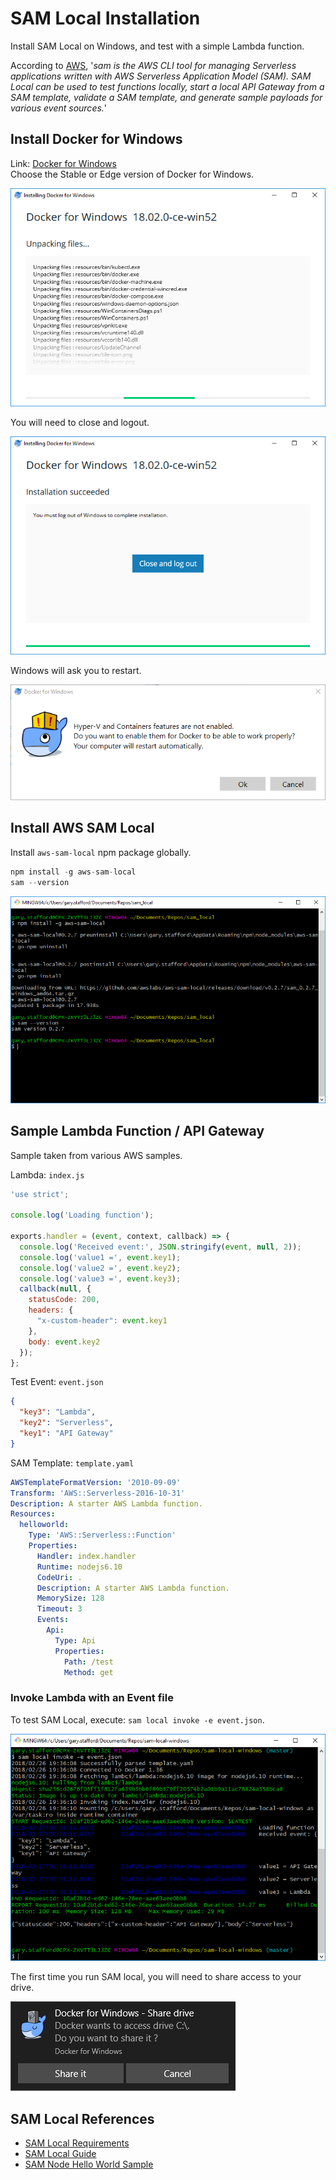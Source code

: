 # SAM Local Installation

Install SAM Local on Windows, and test with a simple Lambda function.

According to [AWS](https://github.com/awslabs/aws-sam-local#sam-local-beta), '_sam is the AWS CLI tool for managing Serverless applications written with AWS Serverless Application Model (SAM). SAM Local can be used to test functions locally, start a local API Gateway from a SAM template, validate a SAM template, and generate sample payloads for various event sources._'

## Install Docker for Windows

Link: [Docker for Windows](https://docs.docker.com/docker-for-windows/install/#download-docker-for-windows)<br>
Choose the Stable or Edge version of Docker for Windows.

![Docker](install_pics/SAM_Local_01.PNG)

You will need to close and logout.

![Docker](install_pics/SAM_Local_02.PNG)

Windows will ask you to restart.

![Docker](install_pics/SAM_Local_03.PNG)

## Install AWS SAM Local

Install `aws-sam-local` npm package globally.

```javascript
npm install -g aws-sam-local
sam --version
```

![Node](install_pics/SAM_Local_07.PNG)

## Sample Lambda Function / API Gateway

Sample taken from various AWS samples.

Lambda: `index.js`

```javascript
'use strict';

console.log('Loading function');

exports.handler = (event, context, callback) => {
  console.log('Received event:', JSON.stringify(event, null, 2));
  console.log('value1 =', event.key1);
  console.log('value2 =', event.key2);
  console.log('value3 =', event.key3);
  callback(null, {
    statusCode: 200,
    headers: {
      "x-custom-header": event.key1
    },
    body: event.key2
  });
};
```

Test Event: `event.json`

```json
{
  "key3": "Lambda",
  "key2": "Serverless",
  "key1": "API Gateway"
}
```

SAM Template: `template.yaml`

```yaml
AWSTemplateFormatVersion: '2010-09-09'
Transform: 'AWS::Serverless-2016-10-31'
Description: A starter AWS Lambda function.
Resources:
  helloworld:
    Type: 'AWS::Serverless::Function'
    Properties:
      Handler: index.handler
      Runtime: nodejs6.10
      CodeUri: .
      Description: A starter AWS Lambda function.
      MemorySize: 128
      Timeout: 3
      Events:
        Api:
          Type: Api
          Properties:
            Path: /test
            Method: get
```

### Invoke Lambda with an Event file

To test SAM Local, execute: `sam local invoke -e event.json`.

![Node](install_pics/SAM_Local_08.PNG)

The first time you run SAM local, you will need to share access to your drive.

![Docker](install_pics/SAM_Local_06.PNG)

## SAM Local References

- [SAM Local Requirements](https://docs.aws.amazon.com/lambda/latest/dg/sam-cli-requirements.html)
- [SAM Local Guide](https://github.com/awslabs/aws-sam-local)
- [SAM Node Hello World Sample](https://github.com/awslabs/serverless-application-model/tree/master/examples/apps/hello-world)
